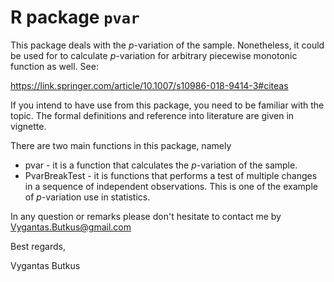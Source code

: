R package `pvar`
==================================

This package deals with the $p$-variation of the sample. Nonetheless,
it could be used for to calculate $p$-variation for arbitrary
piecewise monotonic function as well. See:

https://link.springer.com/article/10.1007/s10986-018-9414-3#citeas

If you intend to have use from this package, you need to be familiar with the topic.
The formal definitions and reference into literature are given in vignette.

There are two main functions in this package, namely

* pvar - it is a function that calculates the $p$-variation of the sample.
* PvarBreakTest - it is functions that performs a test of multiple changes in a sequence of independent observations. This
is one of the example of $p$-variation use in statistics.

In any question or remarks please don't hesitate to contact me by Vygantas.Butkus@gmail.com


Best regards,

Vygantas Butkus
